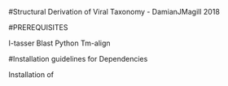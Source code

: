 #Structural Derivation of Viral Taxonomy - DamianJMagill 2018

#PREREQUISITES

I-tasser
Blast
Python
Tm-align

#Installation guidelines for Dependencies

Installation of 

